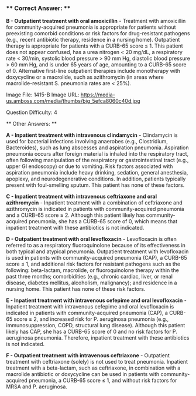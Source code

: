 ### ** Correct Answer: **

**B - Outpatient treatment with oral amoxicillin** - Treatment with amoxicillin for community-acquired pneumonia is appropriate for patients without preexisting comorbid conditions or risk factors for drug-resistant pathogens (e.g., recent antibiotic therapy, residence in a nursing home). Outpatient therapy is appropriate for patients with a CURB-65 score ≤ 1. This patient does not appear confused, has a urea nitrogen < 20 mg/dL, a respiratory rate < 30/min, systolic blood pressure > 90 mm Hg, diastolic blood pressure > 60 mm Hg, and is under 65 years of age, amounting to a CURB-65 score of 0. Alternative first-line outpatient therapies include monotherapy with doxycycline or a macrolide, such as azithromycin (in areas where macrolide-resistant S. pneumonia rates are < 25%).

Image File: 1415-B
Image URL: https://media-us.amboss.com/media/thumbs/big_5efca8060c40d.jpg

Question Difficulty: 4

** Other Answers: **

**A - Inpatient treatment with intravenous clindamycin** - Clindamycin is used for bacterial infections involving anaerobes (e.g., Clostridium, Bacteroides), such as lung abscesses and aspiration pneumonia. Aspiration pneumonia occurs after foreign material is inhaled into the respiratory tract, often following manipulation of the respiratory or gastrointestinal tract (e.g., upper GI endoscopy) or due to vomiting. Risk factors associated with aspiration pneumonia include heavy drinking, sedation, general anesthesia, apoplexy, and neurodegenerative conditions. In addition, patients typically present with foul-smelling sputum. This patient has none of these factors.

**C - Inpatient treatment with intravenous ceftriaxone and oral azithromycin** - Inpatient treatment with a combination of ceftriaxone and azithromycin is indicated in patients with community-acquired pneumonia and a CURB-65 score ≥ 2. Although this patient likely has community-acquired pneumonia, she has a CURB-65 score of 0, which means that inpatient treatment with these antibiotics is not indicated.

**D - Outpatient treatment with oral levofloxacin** - Levofloxacin is often referred to as a respiratory fluoroquinolone because of its effectiveness in both typical and atypical pneumonia. Outpatient treatment with levofloxacin is used in patients with community-acquired pneumonia (CAP), a CURB-65 score ≤ 1, and additional risk factors for resistant pathogens such as the following: beta-lactam, macrolide, or fluoroquinolone therapy within the past three months; comorbidities (e.g., chronic cardiac, liver, or renal disease, diabetes mellitus, alcoholism, malignancy); and residence in a nursing home. This patient has none of these risk factors.

**E - Inpatient treatment with intravenous cefepime and oral levofloxacin** - Inpatient treatment with intravenous cefepime and oral levofloxacin is indicated in patients with community-acquired pneumonia (CAP), a CURB-65 score ≥ 2, and increased risk for P. aeruginosa pneumonia (e.g., immunosuppression, COPD, structural lung disease). Although this patient likely has CAP, she has a CURB-65 score of 0 and no risk factors for P. aeruginosa pneumonia. Therefore, inpatient treatment with these antibiotics is not indicated.

**F - Outpatient treatment with intravenous ceftriaxone** - Outpatient treatment with ceftriaxone (solely) is not used to treat pneumonia. Inpatient treatment with a beta-lactam, such as ceftriaxone, in combination with a macrolide antibiotic or doxycycline can be used in patients with community-acquired pneumonia, a CURB-65 score ≤ 1, and without risk factors for MRSA and P. aeruginosa.


